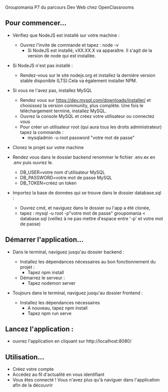 Groupomania
P7 du parcours Dev Web chez OpenClassrooms

Pour commencer...
--------------------------------------------------------
- Vérifiez que NodeJS est installé sur votre machine :
    - Ouvrez l'invite de commande et tapez : node -v
        - Si NodeJS est installé, vXX.XX.X va apparaître. Il s'agit de la version de node qui est installée.

- Si NodeJS n'est pas installé :
    - Rendez-vous sur le site nodejs.org et installez la dernière version stable disponible (LTS).Cela va également installer NPM.

- Si vous ne l'avez pas, installez MySQL
    - Rendez vous sur https://dev.mysql.com/downloads/installer/ et choisissez la version community, plus complète. Une fois le téléchargement terminé, installez MySQL.
    - Ouvrez la console MySQL et créez votre utilisateur ou connectez vous
    - Pour créer un utilisateur root (qui aura tous les droits administrateur) tapez la commande :
        - mysqladmin -u root password "votre mot de passe"

- Clonez le projet sur votre machine

- Rendez vous dans le dossier backend renommer le fichier .env.ex en .env puis ouvrez le.
    - DB_USER=votre nom d'utilisateur MySQL
    - DB_PASSWORD=votre mot de passe MySQL
    - DB_TOKEN=créez un token
    
- Importez la base de données qui se trouve dans le dossier database.sql :
    - Ouvrez cmd, et naviguez dans le dossier ou l'app a été clonée,
    - tapez : mysql -u root -p"votre mot de passe" groupomania < database.sql (veillez à ne pas mettre d'espace entre '-p' et votre mot de passe)


Démarrer l'application...
---------------------------------------------------------
- Dans le terminal, naviguez jusqu'au dossier backend :
    - Installez les dépendances nécessaires au bon fonctionnement du projet :
        - Tapez npm install
    - Démarrez le serveur :
        - Tapez nodemon server

- Toujours dans le terminal, naviguez jusqu'au dossier frontend :
    - Installez les dépendances nécessaires
        - A nouveau, tapez npm install
        - Tapez npm run serve

Lancez l'application :
-----------------------------------------------------------
- ouvrez l'application en cliquant sur http://localhost:8080/

Utilisation...
------------------------------------------------------------
- Créez votre compte
- Accédez au fil d'actualité en vous identifiant
- Vous êtes connecté ! Vous n'avez plus qu'à naviguer dans l'application afin de la découvrir
